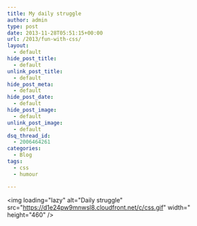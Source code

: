 ```yaml
---
title: My daily struggle
author: admin
type: post
date: 2013-11-28T05:51:15+00:00
url: /2013/fun-with-css/
layout:
  - default
hide_post_title:
  - default
unlink_post_title:
  - default
hide_post_meta:
  - default
hide_post_date:
  - default
hide_post_image:
  - default
unlink_post_image:
  - default
dsq_thread_id:
  - 2006464261
categories:
  - Blog
tags:
  - css
  - humour

---
```

<img loading="lazy" alt="Daily struggle" src="https://d1e24pw9mnwsl8.cloudfront.net/c/css.gif" width=" height="460" />